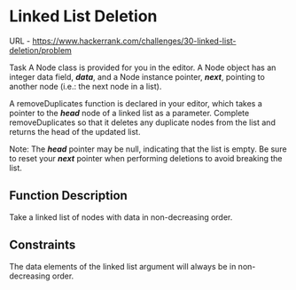 # Linked List Deletion

URL - https://www.hackerrank.com/challenges/30-linked-list-deletion/problem

Task
A Node class is provided for you in the editor. A Node object has an integer data field, **_data_**, and a Node instance pointer, **_next_**, pointing to another node (i.e.: the next node in a list).

A removeDuplicates function is declared in your editor, which takes a pointer to the _**head**_ node of a linked list as a parameter. Complete removeDuplicates so that it deletes any duplicate nodes from the list and returns the head of the updated list.

Note: The **_head_** pointer may be null, indicating that the list is empty. Be sure to reset your **_next_** pointer when performing deletions to avoid breaking the list.

## Function Description

Take a linked list of nodes with data in non-decreasing order.

## Constraints

The data elements of the linked list argument will always be in non-decreasing order.

